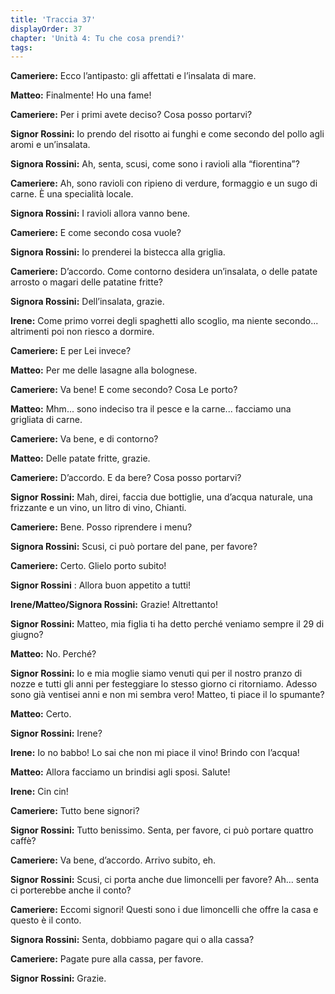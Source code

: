 ```yaml
---
title: 'Traccia 37'
displayOrder: 37
chapter: 'Unità 4: Tu che cosa prendi?'
tags:
---
```


**Cameriere:** Ecco l’antipasto: gli affettati e l’insalata di mare.

**Matteo:** Finalmente! Ho una fame!

**Cameriere:** Per i primi avete deciso? Cosa posso portarvi?

**Signor Rossini:** Io prendo del risotto ai funghi e come secondo del pollo agli aromi e un’insalata.

**Signora Rossini:** Ah, senta, scusi, come sono i ravioli alla “fiorentina”?

**Cameriere:** Ah, sono ravioli con ripieno di verdure, formaggio e un sugo di carne. È una specialità locale.

**Signora Rossini:** I ravioli allora vanno bene.

**Cameriere:** E come secondo cosa vuole?

**Signora Rossini:** Io prenderei la bistecca alla griglia.

**Cameriere:** D’accordo. Come contorno desidera un’insalata, o delle patate arrosto o magari delle patatine fritte?

**Signora Rossini:** Dell’insalata, grazie.

**Irene:** Come primo vorrei degli spaghetti allo scoglio, ma niente secondo... altrimenti poi non riesco a dormire.

**Cameriere:** E per Lei invece?

**Matteo:** Per me delle lasagne alla bolognese.

**Cameriere:** Va bene! E come secondo? Cosa Le porto?

**Matteo:** Mhm... sono indeciso tra il pesce e la carne... facciamo una grigliata di carne.

**Cameriere:** Va bene, e di contorno?

**Matteo:** Delle patate fritte, grazie.

**Cameriere:** D’accordo. E da bere? Cosa posso portarvi?

**Signor Rossini:** Mah, direi, faccia due bottiglie, una d’acqua naturale, una frizzante e un vino, un litro di vino, Chianti.

**Cameriere:** Bene. Posso riprendere i menu?

**Signora Rossini:** Scusi, ci può portare del pane, per favore?

**Cameriere:** Certo. Glielo porto subito!

**Signor Rossini** : Allora buon appetito a tutti!

**Irene/Matteo/Signora Rossini:** Grazie! Altrettanto!

**Signor Rossini:** Matteo, mia figlia ti ha detto perché veniamo sempre il 29 di giugno?

**Matteo:** No. Perché?

**Signor Rossini:** Io e mia moglie siamo venuti qui per il nostro pranzo di nozze e tutti gli anni per festeggiare lo stesso giorno ci ritorniamo. Adesso sono già ventisei anni e non mi sembra vero! Matteo, ti piace il lo spumante?

**Matteo:** Certo.

**Signor Rossini:** Irene?

**Irene:** Io no babbo! Lo sai che non mi piace il vino! Brindo con l’acqua!

**Matteo:** Allora facciamo un brindisi agli sposi. Salute!

**Irene:** Cin cin!

**Cameriere:** Tutto bene signori?

**Signor Rossini:** Tutto benissimo. Senta, per favore, ci può portare quattro caffè?

**Cameriere:** Va bene, d’accordo. Arrivo subito, eh.

**Signor Rossini:** Scusi, ci porta anche due limoncelli per favore? Ah... senta ci porterebbe anche il conto?

**Cameriere:** Eccomi signori! Questi sono i due limoncelli che offre la casa e questo è il conto.

**Signora Rossini:** Senta, dobbiamo pagare qui o alla cassa?

**Cameriere:** Pagate pure alla cassa, per favore.

**Signor Rossini:** Grazie.
